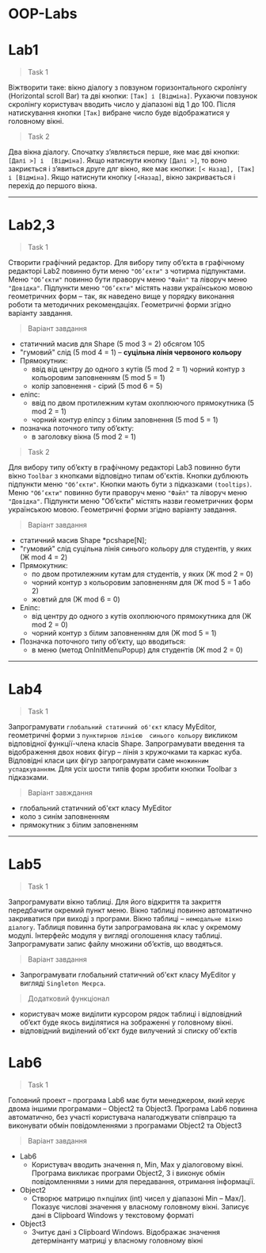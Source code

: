# OOP-Labs

# Lab1

> Task 1

Віжтворити таке: вікно діалогу з повзуном горизонтального скролінгу (Horizontal scroll Bar) та дві 
кнопки: `[Так] і [Відміна]`. Рухаючи повзунок скролінгу користувач вводить число 
у діапазоні від 1 до 100. Після натискування кнопки `[Так]` вибране число буде 
відображатися у головному вікні. 

> Task 2

Два вікна діалогу. Спочатку з’являється перше, яке має дві кнопки: `[Далі >] і 
[Відміна]`. Якщо натиснути кнопку `[Далі >]`, то воно закриється і з’явиться друге 
длг вікно, яке має кнопки: `[< Назад], [Так] і [Відміна]`. Якщо натиснути кнопку 
`[<Назад]`, вікно закривається і перехід до першого вікна.

---

# Lab2,3

> Task 1

Створити графічний редактор. Для вибору типу об’єкта в графічному редакторі Lab2 повинно бути меню `"Об’єкти"` з 
чотирма підпунктами. Меню `"Об’єкти"` повинно бути праворуч меню `"Файл"` та ліворуч 
меню `"Довідка"`. Підпункти меню `"Об’єкти"` містять назви українською мовою 
геометричних форм – так, як наведено вище у порядку виконання роботи та методичних 
рекомендаціях. Геометричні форми згідно варіанту завдання.

> Варіант завдання

- статичний масив для Shape (5 mod 3 = 2) обсягом 105 
- "гумовий" слід (5 mod 4 = 1) – **суцільна лінія червоного кольору**
- Прямокутник:
  - ввід від центру до одного з кутів (5 mod 2 = 1) чорний контур з кольоровим заповненням (5 mod 5 = 1) 
  - колір заповнення - сірий (5 mod 6 = 5) 
- еліпс: 
  - ввід по двом протилежним кутам охоплюючого прямокутника (5 mod 2 = 1) 
  - чорний контур еліпсу з білим заповнення (5 mod 5 = 1) 
- позначка поточного типу об’єкту: 
  - в заголовку вікна (5 mod 2 = 1)

> Task 2

Для вибору типу об’єкту в графічному редакторі Lab3 повинно бути вікно `Toolbar` з 
кнопками відповідно типам об'єктів. Кнопки дублюють підпункти меню `"Об’єкти"`. 
Кнопки мають бути з підказками `(tooltips)`. Меню `"Об’єкти"` повинно бути праворуч 
меню `"Файл"` та ліворуч меню `"Довідка"`. Підпункти меню "Об’єкти" містять назви 
геометричних форм українською мовою. Геометричні форми згідно варіанту завдання.

> Варіант завдання

- статичний масив Shape *pcshape[N];
- "гумовий" слід суцільна лінія синього кольору для студентів, у яких (Ж mod 4 = 2)
- Прямокутник:
  - по двом протилежним кутам для студентів, у яких (Ж mod 2 = 0)
  - чорний контур з кольоровим заповненням для (Ж mod 5 = 1 або 2)
  - жовтий для (Ж mod 6 = 0)
- Еліпс:
  - від центру до одного з кутів охоплюючого прямокутника для (Ж mod 2 = 0)
  - чорний контур з білим заповненням для (Ж mod 5 = 1)
- Позначка поточного типу об’єкту, що вводиться:
  - в меню (метод OnInitMenuPopup) для студентів (Ж mod 2 = 0)

---

# Lab4

> Task 1

Запрограмувати `глобальний статичний об'єкт` класу MyEditor, геометричні форми з `пунктирною лінією 
синього кольору` викликом відповідної функції-члена класів Shape. Запрограмувати введення та відображення 
двох нових фігур – лінія з кружочками та каркас куба. Відповідні класи цих фігур запрограмувати саме `множинним успадкуванням`.
Для усіх шости типів форм зробити кнопки Toolbar з підказками.

> Варіант завждання
- глобальний статичний об'єкт класу MyEditor
- коло з синім заповненням
- прямокутник з білим заповненням

---

# Lab5

> Task 1

Запрограмувати вікно таблиці. Для його відкриття та закриття передбачити окремий пункт меню. Вікно таблиці повинно автоматично закриватися при виході з програми. Вікно таблиці – `немодальне вікно діалогу`. Таблиця повинна бути запрограмована як клас у окремому модулі. Інтерфейс модуля у вигляді оголошення класу таблиці. Запрограмувати запис файлу множини об’єктів, що вводяться.

> Варіант завдання

- Запрограмувати глобальний статичний об'єкт класу MyEditor у вигляді `Singleton Меєрса`.

> Додатковий функціонал

- користувач може виділити курсором рядок таблиці і відповідний об’єкт буде якось виділятися на зображенні у головному вікні.
- відповідний виділений об'єкт буде вилучений зі списку об'єктів

# Lab6

> Task 1

Головний проект – програма Lab6 має бути менеджером, який керує двома іншими 
програмами – Object2 та Object3. Програма Lab6 повинна автоматично, без участі 
користувача налагоджувати співпрацю та виконувати обмін повідомленнями з 
програмами Object2 та Object3

> Варіант завдання

- Lab6
  - Користувач вводить значення n, Min, Max у  діалоговому вікні. Програма викликає програми Object2, 3 і виконує обмін повідомленнями з ними для 
передавання, отримання інформації.
- Object2
  - Створює матрицю n×nцілих (int) чисел у діапазоні Min – Max/].  Показує числові значення у власному головному вікні. Записує дані в Clipboard
Windows у текстовому форматі
- Object3
  -  Зчитує дані з Clipboard Windows. Відображає значення детермінанту матриці у власному головному вікні
